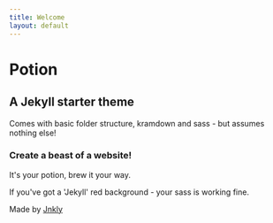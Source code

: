 ```yaml
---
title: Welcome
layout: default
---
```


# Potion

## A Jekyll starter theme

Comes with basic folder structure, kramdown and sass - but assumes nothing else!

### Create a beast of a website!

It's your potion, brew it your way.

If you've got a 'Jekyll' red background - your sass is working fine.

Made by [Jnkly](http://johnkelly.design/)
